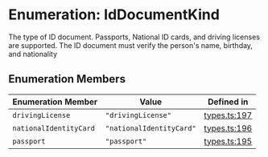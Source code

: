 # Enumeration: IdDocumentKind

The type of ID document. Passports, National ID cards, and driving licenses are supported.
The ID document must verify the person's name, birthday, and nationality

## Enumeration Members

| Enumeration Member | Value | Defined in |
| ------ | ------ | ------ |
| `drivingLicense` | `"drivingLicense"` | [types.ts:197](https://github.com/monerium/js-monorepo/blob/main/packages/sdk/src/types.ts#L197) |
| `nationalIdentityCard` | `"nationalIdentityCard"` | [types.ts:196](https://github.com/monerium/js-monorepo/blob/main/packages/sdk/src/types.ts#L196) |
| `passport` | `"passport"` | [types.ts:195](https://github.com/monerium/js-monorepo/blob/main/packages/sdk/src/types.ts#L195) |
